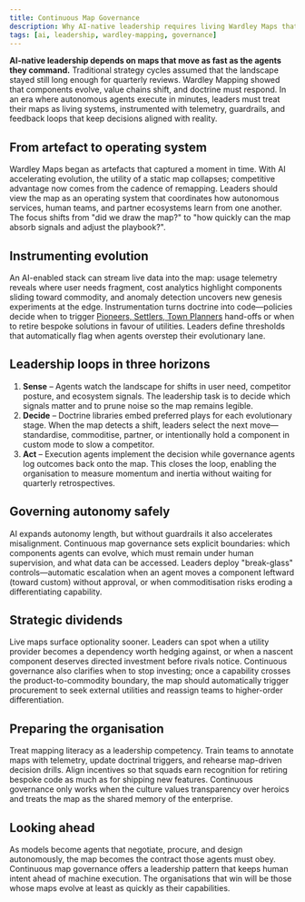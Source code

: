 ```yaml
---
title: Continuous Map Governance
description: Why AI-native leadership requires living Wardley Maps that instrument decisions and feedback loops.
tags: [ai, leadership, wardley-mapping, governance]
---
```


**AI-native leadership depends on maps that move as fast as the agents they command.** Traditional strategy cycles assumed that the landscape stayed still long enough for quarterly reviews. Wardley Mapping showed that components evolve, value chains shift, and doctrine must respond. In an era where autonomous agents execute in minutes, leaders must treat their maps as living systems, instrumented with telemetry, guardrails, and feedback loops that keep decisions aligned with reality.

## From artefact to operating system

Wardley Maps began as artefacts that captured a moment in time. With AI accelerating evolution, the utility of a static map collapses; competitive advantage now comes from the cadence of remapping. Leaders should view the map as an operating system that coordinates how autonomous services, human teams, and partner ecosystems learn from one another. The focus shifts from "did we draw the map?" to "how quickly can the map absorb signals and adjust the playbook?".

## Instrumenting evolution

An AI-enabled stack can stream live data into the map: usage telemetry reveals where user needs fragment, cost analytics highlight components sliding toward commodity, and anomaly detection uncovers new genesis experiments at the edge. Instrumentation turns doctrine into code—policies decide when to trigger [Pioneers, Settlers, Town Planners](/doctrines/climate/pioneers-settlers-town-planners) hand-offs or when to retire bespoke solutions in favour of utilities. Leaders define thresholds that automatically flag when agents overstep their evolutionary lane.

## Leadership loops in three horizons

1. **Sense** – Agents watch the landscape for shifts in user need, competitor posture, and ecosystem signals. The leadership task is to decide which signals matter and to prune noise so the map remains legible.
2. **Decide** – Doctrine libraries embed preferred plays for each evolutionary stage. When the map detects a shift, leaders select the next move—standardise, commoditise, partner, or intentionally hold a component in custom mode to slow a competitor.
3. **Act** – Execution agents implement the decision while governance agents log outcomes back onto the map. This closes the loop, enabling the organisation to measure momentum and inertia without waiting for quarterly retrospectives.

## Governing autonomy safely

AI expands autonomy length, but without guardrails it also accelerates misalignment. Continuous map governance sets explicit boundaries: which components agents can evolve, which must remain under human supervision, and what data can be accessed. Leaders deploy "break-glass" controls—automatic escalation when an agent moves a component leftward (toward custom) without approval, or when commoditisation risks eroding a differentiating capability.

## Strategic dividends

Live maps surface optionality sooner. Leaders can spot when a utility provider becomes a dependency worth hedging against, or when a nascent component deserves directed investment before rivals notice. Continuous governance also clarifies when to stop investing; once a capability crosses the product-to-commodity boundary, the map should automatically trigger procurement to seek external utilities and reassign teams to higher-order differentiation.

## Preparing the organisation

Treat mapping literacy as a leadership competency. Train teams to annotate maps with telemetry, update doctrinal triggers, and rehearse map-driven decision drills. Align incentives so that squads earn recognition for retiring bespoke code as much as for shipping new features. Continuous governance only works when the culture values transparency over heroics and treats the map as the shared memory of the enterprise.

## Looking ahead

As models become agents that negotiate, procure, and design autonomously, the map becomes the contract those agents must obey. Continuous map governance offers a leadership pattern that keeps human intent ahead of machine execution. The organisations that win will be those whose maps evolve at least as quickly as their capabilities.
